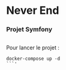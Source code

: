 # Never End 
### Projet Symfony
##


Pour lancer le projet :
````shell
docker-compose up -d
```'




